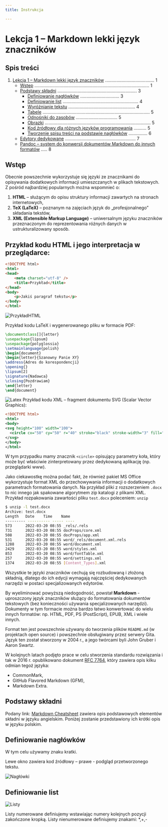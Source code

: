 ```yaml
---
title: Instrukcja

---
```


# Lekcja 1 – Markdown lekki język znaczników

## Spis treści

1. [Lekcja 1 – Markdown lekki język znaczników](#lekcja-1--markdown-lekki-język-znaczników) ....................................... 1
   - [Wstęp](#wstęp) ........................................................................................... 1
   - [Podstawy składni](#podstawy-składni) ............................................................... 3
     - [Definiowanie nagłówków](#definiowanie-nagłówków) ............................... 3
     - [Definiowanie list](#definiowanie-list) ............................................................ 4
     - [Wyróżnianie tekstu](#wyróżnianie-tekstu) ..................................................... 4
     - [Tabele](#tabele) ..................................................................................... 5
     - [Odnośniki do zasobów](#odnośniki-do-zasobów) ................................. 5
     - [Obrazki](#obrazki) .................................................................................... 5
     - [Kod źródłowy dla różnych języków programowania](#kod-źródłowy-dla-różnych-języków-programowania) .......... 5
     - [Tworzenie spisu treści na podstawie nagłówków](#tworzenie-spisu-treści-na-podstawie-nagłówków) ............... 6
   - [Edytory dedykowane](#edytory-dedykowane) ........................................................ 7
   - [Pandoc – system do konwersji dokumentów Markdown do innych formatów](#pandoc--system-do-konwersji-dokumentów-markdown-do-innych-formatów) ..... 8

## Wstęp

Obecnie powszechnie wykorzystuje się języki ze znacznikami do opisywania dodatkowych informacji umieszczanych w plikach tekstowych. Z pośród najbardziej popularnych można wspomnieć o:

1. **HTML** – służącym do opisu struktury informacji zawartych na stronach internetowych,
2. **TeX (LaTeX)** – poznanym na zajęciach język do „profesjonalnego” składania tekstów,
3. **XML (Extensible Markup Language)** – uniwersalnym języku znaczników przeznaczonym do reprezentowania różnych danych w ustrukturalizowany sposób.

## Przykład kodu HTML i jego interpretacja w przeglądarce:

```html
<!DOCTYPE html>
<html>
<head>
    <meta charset="utf-8" />
    <title>Przykład</title>
</head>
<body>
    <p>Jakiś paragraf tekstu</p>
</body>
</html>
```
![PrzykładHTML](https://hackmd.io/_uploads/H1uN_eBb1l.png)

Przykład kodu LaTeX i wygenerowanego pliku w formacie PDF:

```latex
\documentclass[]{letter}
\usepackage{lipsum}
\usepackage{polyglossia}
\setmainlanguage{polish}
\begin{document}
\begin{letter}{Szanowny Panie XY}
\address{Adres do korespondencji}
\opening{}
\lipsum[2]
\signature{Nadawca}
\closing{Pozdrawiam}
\end{letter}
\end{document}
```
![Latex](https://hackmd.io/_uploads/rkp4OxBZkx.png)
Przykład kodu XML – fragment dokumentu SVG (Scalar Vector Graphics):

```xml
<!DOCTYPE html>
<html>
<body>
<svg height="100" width="100">
  <circle cx="50" cy="50" r="40" stroke="black" stroke-width="3" fill="red" />
</svg>
</body>
</html>
```
W tym przypadku mamy znacznik `<circle>` opisujący parametry koła, który może być właściwie zinterpretowany przez dedykowaną aplikację (np. przeglądarki www). 

Jako ciekawostkę można podać fakt, że również pakiet MS Office wykorzystuje format XML do przechowywania informacji o dodatkowych parametrach formatowania danych. Na przykład pliki z rozszerzeniem `.docx` to nic innego jak spakowane algorytmem zip katalogi z plikami XML.
Przykład rozpakowania zawartości pliku `test.docx` poleceniem: `unzip`

```bash
$ unzip -l test.docx
Archive: test.docx
Length   Date    Time    Name
--------- ---------- ----- ----
573      2022-03-20 08:55 _rels/.rels
731      2022-03-20 08:55 docProps/core.xml
508      2022-03-20 08:55 docProps/app.xml
531      2022-03-20 08:55 word/_rels/document.xml.rels
1288     2022-03-20 08:55 word/document.xml
2429     2022-03-20 08:55 word/styles.xml
853      2022-03-20 08:55 word/fontTable.xml
257      2022-03-20 08:55 word/settings.xml
1374     2022-03-20 08:55 [Content_Types].xml
```

Wszystkie te języki znaczników cechują się rozbudowaną i złożoną składnią, dlatego do ich edycji wymagają najczęściej dedykowanych narzędzi w postaci specjalizowanych edytorów.

By wyeliminować powyższą niedogodność, powstał **Markdown** - uproszczony język znaczników służący do formatowania dokumentów tekstowych (bez konieczności używania specjalizowanych narzędzi). Dokumenty w tym formacie można bardzo łatwo konwertować do wielu innych formatów: np. HTML, PDF, PS (PostScript), EPUB, XML i wiele innych.

Format ten jest powszechnie używany do tworzenia plików `README.md` (w projektach open source) i powszechnie obsługiwany przez serwery Gita. Język ten został stworzony w 2004 r., a jego twórcami byli John Gruber i Aaron Swartz.

W kolejnych latach podjęto prace w celu stworzenia standardu rozwiązania i tak w 2016 r. opublikowano dokument [RFC 7764](https://datatracker.ietf.org/doc/html/rfc7764), który zawiera opis kilku odmian tegoż języka:

- CommonMark,
- GitHub Flavored Markdown (GFM),
- Markdown Extra.
## Podstawy składni

Podany link: [Markdown Cheatsheet](https://github.com/adam-p/markdown-here/wiki/Markdown-Cheatsheet) zawiera opis podstawowych elementów składni w języku angielskim. Poniżej zostanie przedstawiony ich krótki opis w języku polskim.
## Definiowanie nagłówków

W tym celu używamy znaku kratki.

Lewe okno zawiera kod źródłowy – prawe - podgląd przetworzonego tekstu.

![Nagłówki](https://hackmd.io/_uploads/H1nRjxHbJx.png)

## Definiowanie list

![Listy](https://hackmd.io/_uploads/r1QEngHWyl.png)


Listy numerowane definiujemy wstawiając numery kolejnych pozycji zakończone kropką.
Listy nienumerowane definiujemy znakami: *,+,-
